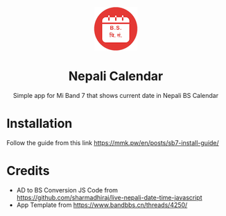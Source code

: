 <div align="center">
<img src="docs/ico.png" alt="" />
<h1>Nepali Calendar</h1>
<p>
</p>
<p>Simple app for Mi Band 7 that shows current date in Nepali BS Calendar</p>
</div>

# Installation
Follow the guide from this link https://mmk.pw/en/posts/sb7-install-guide/

# Credits
- AD to BS Conversion JS Code from https://github.com/sharmadhiraj/live-nepali-date-time-javascript
- App Template from https://www.bandbbs.cn/threads/4250/